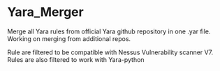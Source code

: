 # Yara_Merger
Merge all Yara rules from official Yara github repository in one .yar file.  
Working on merging from additional repos.

Rule are filtered to be compatible with Nessus Vulnerability scanner V7.  
Rules are also filtered to work with Yara-python
